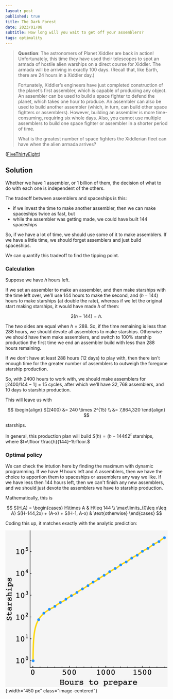 ```yaml
---
layout: post
published: true
title: The Dark Forest
date: 2023/01/08
subtitle: How long will you wait to get off your assemblers?
tags: optimality
---
```


>**Question**: The astronomers of Planet Xiddler are back in action! Unfortunately, this time they have used their telescopes to spot an armada of hostile alien warships on a direct course for Xiddler. The armada will be arriving in exactly $100$ days. (Recall that, like Earth, there are 24 hours in a Xiddler day.)
>
>Fortunately, Xiddler’s engineers have just completed construction of the planet’s first assembler, which is capable of producing any object. An assembler can be used to build a space fighter to defend the planet, which takes one hour to produce. An assembler can also be used to build another assembler (which, in turn, can build other space fighters or assemblers). However, building an assembler is more time-consuming, requiring six whole days. Also, you cannot use multiple assemblers to build one space fighter or assembler in a shorter period of time.
>
>What is the greatest number of space fighters the Xiddlerian fleet can have when the alien armada arrives?

<!--more-->

([FiveThirtyEight](URL))

## Solution

Whether we have $1$ assembler, or $1$ billion of them, the decision of what to do with each one is independent of the others.

The tradeoff between assemblers and spaceships is this: 

- if we invest the time to make another assembler, then we can make spaceships twice as fast, but
- while the assembler was getting made, we could have built $144$ spaceships

So, if we have a lot of time, we should use some of it to make assemblers. If we have a little time, we should forget assemblers and just build spaceships.

We can quantify this tradeoff to find the tipping point.

### Calculation

Suppose we have $h$ hours left. 

If we set an assembler to make an assembler, and then make starships with the time left over, we'll use $144$ hours to make the second, and $(h-144)$ hours to make starships (at double the rate), whereas if we let the original start making starships, it would have made $h$ of them:

$$ 2(h-144) = h. $$

The two sides are equal when $h=288.$ So, if the time remaining is less than $288$ hours, we should devote all assemblers to make starships. Otherwise we should have them make assemblers, and switch to $100\%$ starship production the first time we end an assembler build with less than $288$ hours remaining.

If we don't have at least $288$ hours ($12$ days) to play with, then there isn't enough time for the greater number of assemblers to outweigh the foregone starship production.

So, with $2400$ hours to work with, we should make assemblers for $\lfloor 2400/144 - 1\rfloor = 15$ cycles, after which we'll have $32,768$ assemblers, and $10$ days to starship production.

This will leave us with

$$ \begin{align} S(2400) &= 240 \times 2^{15} \\ &= 7,864,320 \end{align} $$

starships.

In general, this production plan will build $S(h) = (h-144t)2^t$ starships, where $t=\lfloor \frac{h}{144}-1\rfloor.$

### Optimal policy

We can check the intution here by finding the maximum with dynamic programming. If we have $H$ hours left and $A$ assemblers, then we have the choice to apportion them to spaceships or assemblers any way we like. If we have less then $144$ hours left, then we can't finish any new assemblers, and we should just devote the assemblers we have to starship production. 

Mathematically, this is

$$
S(H,A) = \begin{cases} H\times A & H\leq 144 \\
                       \max\limits_{0\leq x\leq A} S(H-144,2x) + (A-x) + S(H-1, A-x) & \text{otherwise}
         \end{cases}
$$

Coding this up, it matches exactly with the analytic prediction:

![](/img/2023-01-09-alien-starships-log.png){:width="450 px" class="image-centered"}
 

<br>

